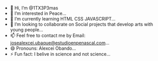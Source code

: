 - 👋 Hi, I’m @1TX3P3mas
- 👀 I’m interested in Peace...
- 🌱 I’m currently learning HTML CSS JAVASCRIPT...
- 💞️ I’m looking to collaborate on Social projects that develop arts with young people...
- 📫 Feel free to contact me by Email: josealexcei.ubaque@estudioenpenascal.com...
- 😄 Pronouns: Alexcei Obando...
- ⚡ Fun fact: I belive in science and not science...

<!---
1TX3P3mas/1TX3P3mas is a ✨ special ✨ repository because its `README.md` (this file) appears on your GitHub profile.
You can click the Preview link to take a look at your changes.
--->
